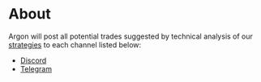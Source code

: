 # About

Argon will post all potential trades suggested by technical analysis of our [strategies](strategies/index.md) to each channel listed below:

* [Discord](Discord.md)
* [Telegram](Discord.md)
